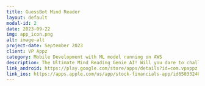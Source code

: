 ```yaml
---
title: GuessBot Mind Reader
layout: default
modal-id: 2
date: 2023-09-22
img: app_icon.png
alt: image-alt
project-date: September 2023
client: VP Appz
category: Mobile Development with ML model running on AWS
description: The Ultimate Mind Reading Genie AI! Will you dare to challenge the AI genie? This AI mind reading guru genie can magically guess anyone's name with just a few yes/no questions. Uses a machine learning model that runs on AWS and gets smarter on every play
link_android: https://play.google.com/store/apps/details?id=com.vpappz.stockfin
link_ios: https://apps.apple.com/us/app/stock-financials-app/id6503324028
---
```

